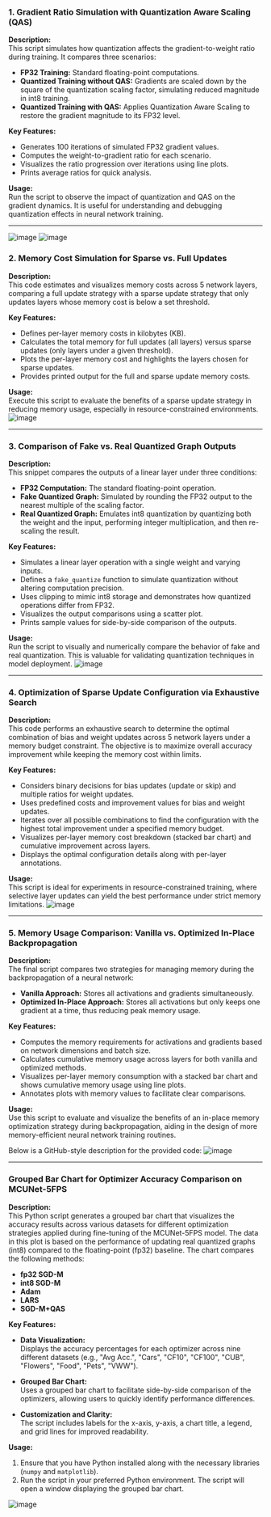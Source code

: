 ### 1. Gradient Ratio Simulation with Quantization Aware Scaling (QAS)

**Description:**  
This script simulates how quantization affects the gradient-to-weight ratio during training. It compares three scenarios:  
- **FP32 Training:** Standard floating-point computations.  
- **Quantized Training without QAS:** Gradients are scaled down by the square of the quantization scaling factor, simulating reduced magnitude in int8 training.  
- **Quantized Training with QAS:** Applies Quantization Aware Scaling to restore the gradient magnitude to its FP32 level.

**Key Features:**
- Generates 100 iterations of simulated FP32 gradient values.
- Computes the weight-to-gradient ratio for each scenario.
- Visualizes the ratio progression over iterations using line plots.
- Prints average ratios for quick analysis.

**Usage:**  
Run the script to observe the impact of quantization and QAS on the gradient dynamics. It is useful for understanding and debugging quantization effects in neural network training.

---

![image](https://github.com/user-attachments/assets/e372f18b-a148-4af8-b1a8-3b01b7759444)
![image](https://github.com/user-attachments/assets/0d59a6e4-eed3-4884-87f2-be75c4cf645b)



### 2. Memory Cost Simulation for Sparse vs. Full Updates

**Description:**  
This code estimates and visualizes memory costs across 5 network layers, comparing a full update strategy with a sparse update strategy that only updates layers whose memory cost is below a set threshold.

**Key Features:**
- Defines per-layer memory costs in kilobytes (KB).
- Calculates the total memory for full updates (all layers) versus sparse updates (only layers under a given threshold).
- Plots the per-layer memory cost and highlights the layers chosen for sparse updates.
- Provides printed output for the full and sparse update memory costs.

**Usage:**  
Execute this script to evaluate the benefits of a sparse update strategy in reducing memory usage, especially in resource-constrained environments.
![image](https://github.com/user-attachments/assets/e4018cbb-762c-4a63-8595-fcf830383b92)




---

### 3. Comparison of Fake vs. Real Quantized Graph Outputs

**Description:**  
This snippet compares the outputs of a linear layer under three conditions:  
- **FP32 Computation:** The standard floating-point operation.  
- **Fake Quantized Graph:** Simulated by rounding the FP32 output to the nearest multiple of the scaling factor.  
- **Real Quantized Graph:** Emulates int8 quantization by quantizing both the weight and the input, performing integer multiplication, and then re-scaling the result.

**Key Features:**
- Simulates a linear layer operation with a single weight and varying inputs.
- Defines a `fake_quantize` function to simulate quantization without altering computation precision.
- Uses clipping to mimic int8 storage and demonstrates how quantized operations differ from FP32.
- Visualizes the output comparisons using a scatter plot.
- Prints sample values for side-by-side comparison of the outputs.

**Usage:**  
Run the script to visually and numerically compare the behavior of fake and real quantization. This is valuable for validating quantization techniques in model deployment.
![image](https://github.com/user-attachments/assets/0d59a6e4-eed3-4884-87f2-be75c4cf645b)





---

### 4. Optimization of Sparse Update Configuration via Exhaustive Search

**Description:**  
This code performs an exhaustive search to determine the optimal combination of bias and weight updates across 5 network layers under a memory budget constraint. The objective is to maximize overall accuracy improvement while keeping the memory cost within limits.

**Key Features:**
- Considers binary decisions for bias updates (update or skip) and multiple ratios for weight updates.
- Uses predefined costs and improvement values for bias and weight updates.
- Iterates over all possible combinations to find the configuration with the highest total improvement under a specified memory budget.
- Visualizes per-layer memory cost breakdown (stacked bar chart) and cumulative improvement across layers.
- Displays the optimal configuration details along with per-layer annotations.

**Usage:**  
This script is ideal for experiments in resource-constrained training, where selective layer updates can yield the best performance under strict memory limitations.
![image](https://github.com/user-attachments/assets/423f6cfb-af7a-4a65-8f46-075de2f1812a)

---

### 5. Memory Usage Comparison: Vanilla vs. Optimized In-Place Backpropagation

**Description:**  
The final script compares two strategies for managing memory during the backpropagation of a neural network:
- **Vanilla Approach:** Stores all activations and gradients simultaneously.
- **Optimized In-Place Approach:** Stores all activations but only keeps one gradient at a time, thus reducing peak memory usage.

**Key Features:**
- Computes the memory requirements for activations and gradients based on network dimensions and batch size.
- Calculates cumulative memory usage across layers for both vanilla and optimized methods.
- Visualizes per-layer memory consumption with a stacked bar chart and shows cumulative memory usage using line plots.
- Annotates plots with memory values to facilitate clear comparisons.

**Usage:**  
Use this script to evaluate and visualize the benefits of an in-place memory optimization strategy during backpropagation, aiding in the design of more memory-efficient neural network training routines.

Below is a GitHub-style description for the provided code:
![image](https://github.com/user-attachments/assets/f66760dc-7c1a-4248-ab19-9d9006dc57f0)


---

### Grouped Bar Chart for Optimizer Accuracy Comparison on MCUNet-5FPS

**Description:**  
This Python script generates a grouped bar chart that visualizes the accuracy results across various datasets for different optimization strategies applied during fine-tuning of the MCUNet-5FPS model. The data in this plot is based on the performance of updating real quantized graphs (int8) compared to the floating-point (fp32) baseline. The chart compares the following methods:
- **fp32 SGD-M**
- **int8 SGD-M**
- **Adam**
- **LARS**
- **SGD-M+QAS**

**Key Features:**
- **Data Visualization:**  
  Displays the accuracy percentages for each optimizer across nine different datasets (e.g., "Avg Acc.", "Cars", "CF10", "CF100", "CUB", "Flowers", "Food", "Pets", "VWW").
  
- **Grouped Bar Chart:**  
  Uses a grouped bar chart to facilitate side-by-side comparison of the optimizers, allowing users to quickly identify performance differences.

- **Customization and Clarity:**  
  The script includes labels for the x-axis, y-axis, a chart title, a legend, and grid lines for improved readability.

**Usage:**  
1. Ensure that you have Python installed along with the necessary libraries (`numpy` and `matplotlib`).
2. Run the script in your preferred Python environment. The script will open a window displaying the grouped bar chart.

![image](https://github.com/user-attachments/assets/80d9d19b-95b7-4a42-ad20-f27b7a644bc7)




